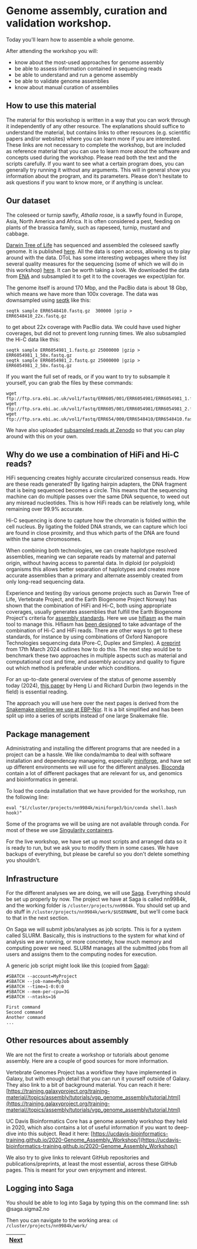 # Genome assembly, curation and validation workshop.

Today you'll learn how to assemble a whole genome.

After attending the workshop you will:
- know about the most-used approaches for genome assembly
- be able to assess information contained in sequencing reads
- be able to understand and run a genome assembly
- be able to validate genome assemblies
- know about manual curation of assemblies

## How to use this material
The material for this workshop is written in a way that you can work through it independently of any other resource. The explanations should suffice to understand the material, but contains links to other resources (e.g. scientific papers and/or websites) where you can learn more if you are interested. These links are not necessary to complete the workshop, but are included as reference material that you can use to learn more about the software and concepts used during the workshop. 
Please read both the text and the scripts carefully. If you want to see what a certain program does, you can generally try running it without any arguments. This will in general show you information about the program, and its parameters. Please don't hesitate to ask questions if you want to know more, or if anything is unclear.

## Our dataset

The coleseed or turnip sawfly, *Athalia rosae*, is a sawfly found in Europe, Asia, North America and Africa. It is often considered a pest, feeding on plants of the brassica family, such as rapeseed, turnip, mustard and cabbage. 

[Darwin Tree of Life](https://www.darwintreeoflife.org) has sequenced and assembled the coleseed sawfly genome. It is published [here](https://wellcomeopenresearch.org/articles/8-87). All the data is open access, allowing us to play around with the data. DToL has some interesting webpages where they list several quality measures for the sequencing (some of which we will do in this workshop) [here](https://tolqc.cog.sanger.ac.uk/darwin/insects/Athalia_rosae/). It can be worth taking a look. We downloaded the data from [ENA](https://www.ebi.ac.uk/ena/browser/view/GCA_917208135) and subsampled it to get it to the coverages we expect/plan for. 

The genome itself is around 170 Mbp, and the PacBio data is about 18 Gbp, which means we have more than 100x coverage. The data was downsampled using [seqtk](https://github.com/lh3/seqtk) like this:
```
seqtk sample ERR6548410.fastq.gz  300000 |gzip > ERR6548410_22x.fastq.gz
```
to get about 22x coverage with PacBio data. We could have used higher coverages, but did not to prevent long running times. We also subsampled the Hi-C data like this:
```
seqtk sample ERR6054981_1.fastq.gz 25000000 |gzip > ERR6054981_1_50x.fastq.gz
seqtk sample ERR6054981_2.fastq.gz 25000000 |gzip > ERR6054981_2_50x.fastq.gz
```
If you want the full set of reads, or if you want to try to subsample it yourself, you can grab the files by these commands:
```
wget ftp://ftp.sra.ebi.ac.uk/vol1/fastq/ERR605/001/ERR6054981/ERR6054981_1.fastq.gz
wget ftp://ftp.sra.ebi.ac.uk/vol1/fastq/ERR605/001/ERR6054981/ERR6054981_2.fastq.gz
wget ftp://ftp.sra.ebi.ac.uk/vol1/fastq/ERR654/000/ERR6548410/ERR6548410.fastq.gz
```
We have also uploaded [subsampled reads at Zenodo](https://doi.org/10.5281/zenodo.10867805) so that you can play around with this on your own.

## Why do we use a combination of HiFi and Hi-C reads? 

HiFi sequencing creates highly accurate circularized consensus reads. How are these reads generated? By ligating hairpin adapters, the DNA fragment that is being sequenced becomes a circle. This means that the sequencing machine can do multiple passes over the same DNA sequence, to weed out any misread nucleotides. This is how HiFi reads can be relatively long, while remaining over 99.9% accurate. 

Hi-C sequencing is done to capture how the chromatin is folded within the cell nucleus. By ligating the folded DNA strands, we can capture which loci are found in close proximity, and thus which parts of the DNA are found within the same chromosomes.

When combining both technologies, we can create haplotype resolved assemblies, meaning we can separate reads by maternal and paternal origin, without having access to parental data. In diploid (or polyploid) organisms this allows better separation of haplotypes and creates more accurate assemblies than a primary and alternate assembly created from only long-read sequencing data. 

Experience and testing (by various genome projects such as Darwin Tree of Life, Vertebrate Project, and the Earth Biogenome Project Norway) has shown that the combination of HiFi and Hi-C, both using appropriate coverages, usually generates assemblies that fulfill the Earth Biogenome Project's criteria for [assembly standards](https://www.earthbiogenome.org/assembly-standards). Here we use [hifiasm](https://github.com/chhylp123/hifiasm) as the main tool to manage this. Hifiasm has [been designed](https://doi.org/10.1038/s41587-022-01261-x) to take advantage of the combination of Hi-C and HiFi reads. There are other ways to get to these standards, for instance by using combinations of Oxford Nanopore Technologies sequencing data (Pore-C, Duplex and Simplex). A [preprint](https://www.biorxiv.org/content/10.1101/2024.03.15.585294v1) from 17th March 2024 outlines how to do this. The next step would be to benchmark these two approaches in multiple aspects such as material and computational cost and time, and assembly accuracy and quality to figure out which method is preferable under which conditions.

For an up-to-date general overview of the status of genome assembly today (2024), [this paper](https://arxiv.org/abs/2308.07877) by Heng Li and Richard Durbin (two legends in the field) is essential reading.

The approach you will use here over the next pages is derived from the [Snakemake pipeline we use at EBP-Nor](https://github.com/ebp-nor/GenomeAssembly). It is a bit simplified and has been split up into a series of scripts instead of one large Snakemake file.

## Package management

Administrating and installing the different programs that are needed in a project can be a hassle. We like conda/mamba to deal with software installation and dependencay manageing, especially [miniforge](https://github.com/conda-forge/miniforge), and have set up different environments we will use for the different analyses. [Bioconda](https://bioconda.github.io) contain a lot of different packages that are relevant for us, and genomics and bioinformatics in general.

To load the conda installation that we have provided for the workshop, run the following line:

```
eval "$(/cluster/projects/nn9984k/miniforge3/bin/conda shell.bash hook)" 
```

Some of the programs we will be using are not available through conda. For most of these we use [Singularity containers](https://docs.sylabs.io/guides/3.5/user-guide/introduction.html). 

For the live workshop, we have set up most scripts and arranged data so it is ready to run, but we ask you to modify them in some cases. We have backups of everything, but please be careful so you don't delete something you shouldn't.

## Infrastructure

For the different analyses we are doing, we will use [Saga](https://documentation.sigma2.no/hpc_machines/saga.html). Everything should be set up properly by now. The project we have at Saga is called nn9984k, and the working folder is `/cluster/projects/nn9984k`. You should set up and do stuff in `/cluster/projects/nn9984k/work/$USERNAME`, but we'll come back to that in the next section.

On Saga we will submit jobs/analyses as job scripts. This is for a system called SLURM. Basically, this is instructions to the system for what kind of analysis we are running, or more concretely, how much memory and computing power we need. SLURM manages all the submitted jobs from all users and assigns them to the computing nodes for execution.

A generic job script might look like this (copied from [Saga](https://documentation.sigma2.no/hpc_machines/saga.html)):
```
#SBATCH --account=MyProject
#SBATCH --job-name=MyJob
#SBATCH --time=1-0:0:0
#SBATCH --mem-per-cpu=3G
#SBATCH --ntasks=16

First command
Second command
Another command
...
```
## Other resources about assembly

We are not the first to create a workshop or tutorials about genome assembly. Here are a couple of good sources for more information.

Vertebrate Genomes Project has a workflow they have implemented in Galaxy, but with enough detail that you can run it yourself outside of Galaxy. They also link to a bit of background material. You can reach it here: 
[https://training.galaxyproject.org/training-material//topics/assembly/tutorials/vgp_genome_assembly/tutorial.html](https://training.galaxyproject.org/training-material//topics/assembly/tutorials/vgp_genome_assembly/tutorial.html)

UC Davis Bioinformatics Core has a genome assembly workshop they held in 2020, which also contains a lot of useful information if you want to deep-dive into this subject. Read it here: [https://ucdavis-bioinformatics-training.github.io/2020-Genome_Assembly_Workshop/](https://ucdavis-bioinformatics-training.github.io/2020-Genome_Assembly_Workshop/)

We also try to give links to relevant GitHub repositories and publications/preprints, at least the most essential, across these GitHub pages. This is meant for your own enjoyment and interest. 

## Logging into Saga

You should be able to log into Saga by typing this on the command line:
ssh <username>@saga.sigma2.no

Then you can navigate to the working area: 
`cd /cluster/projects/nn9984k/work/`


|[Next](https://github.com/ebp-nor/workshop-2024/blob/main/day1_genome_assembly/01_GenomeScope2.md)|
|---|
